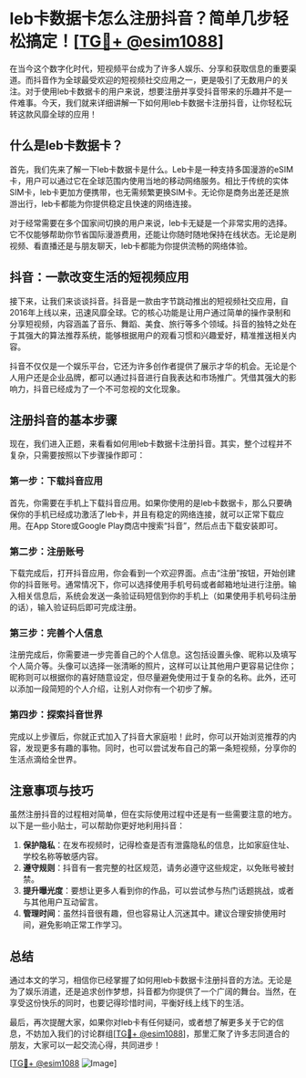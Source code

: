 # leb卡数据卡怎么注册抖音？简单几步轻松搞定！[[TG💪+ @esim1088](https://t.me/s/esim1088)]

在当今这个数字化时代，短视频平台成为了许多人娱乐、分享和获取信息的重要渠道。而抖音作为全球最受欢迎的短视频社交应用之一，更是吸引了无数用户的关注。对于使用leb卡数据卡的用户来说，想要注册并享受抖音带来的乐趣并不是一件难事。今天，我们就来详细讲解一下如何用leb卡数据卡注册抖音，让你轻松玩转这款风靡全球的应用！

## 什么是leb卡数据卡？

首先，我们先来了解一下leb卡数据卡是什么。Leb卡是一种支持多国漫游的eSIM卡，用户可以通过它在全球范围内使用当地的移动网络服务。相比于传统的实体SIM卡，leb卡更加方便携带，也无需频繁更换SIM卡。无论你是商务出差还是旅游出行，leb卡都能为你提供稳定且快速的网络连接。

对于经常需要在多个国家间切换的用户来说，leb卡无疑是一个非常实用的选择。它不仅能够帮助你节省国际漫游费用，还能让你随时随地保持在线状态。无论是刷视频、看直播还是与朋友聊天，leb卡都能为你提供流畅的网络体验。

## 抖音：一款改变生活的短视频应用

接下来，让我们来谈谈抖音。抖音是一款由字节跳动推出的短视频社交应用，自2016年上线以来，迅速风靡全球。它的核心功能是让用户通过简单的操作录制和分享短视频，内容涵盖了音乐、舞蹈、美食、旅行等多个领域。抖音的独特之处在于其强大的算法推荐系统，能够根据用户的观看习惯和兴趣爱好，精准推送相关内容。

抖音不仅仅是一个娱乐平台，它还为许多创作者提供了展示才华的机会。无论是个人用户还是企业品牌，都可以通过抖音进行自我表达和市场推广。凭借其强大的影响力，抖音已经成为了一个不可忽视的文化现象。

## 注册抖音的基本步骤

现在，我们进入正题，来看看如何用leb卡数据卡注册抖音。其实，整个过程并不复杂，只需要按照以下步骤操作即可：

### 第一步：下载抖音应用

首先，你需要在手机上下载抖音应用。如果你使用的是leb卡数据卡，那么只要确保你的手机已经成功激活了leb卡，并且有稳定的网络连接，就可以正常下载应用。在App Store或Google Play商店中搜索“抖音”，然后点击下载安装即可。

### 第二步：注册账号

下载完成后，打开抖音应用，你会看到一个欢迎界面。点击“注册”按钮，开始创建你的抖音账号。通常情况下，你可以选择使用手机号码或者邮箱地址进行注册。输入相关信息后，系统会发送一条验证码短信到你的手机上（如果使用手机号码注册的话），输入验证码后即可完成注册。

### 第三步：完善个人信息

注册完成后，你需要进一步完善自己的个人信息。这包括设置头像、昵称以及填写个人简介等。头像可以选择一张清晰的照片，这样可以让其他用户更容易记住你；昵称则可以根据你的喜好随意设定，但尽量避免使用过于复杂的名称。此外，还可以添加一段简短的个人介绍，让别人对你有一个初步了解。

### 第四步：探索抖音世界

完成以上步骤后，你就正式加入了抖音大家庭啦！此时，你可以开始浏览推荐的内容，发现更多有趣的事物。同时，也可以尝试发布自己的第一条短视频，分享你的生活点滴给全世界。

## 注意事项与技巧

虽然注册抖音的过程相对简单，但在实际使用过程中还是有一些需要注意的地方。以下是一些小贴士，可以帮助你更好地利用抖音：

1. **保护隐私**：在发布视频时，记得检查是否有泄露隐私的信息，比如家庭住址、学校名称等敏感内容。
2. **遵守规则**：抖音有一套完整的社区规范，请务必遵守这些规定，以免账号被封禁。
3. **提升曝光度**：要想让更多人看到你的作品，可以尝试参与热门话题挑战，或者与其他用户互动留言。
4. **管理时间**：虽然抖音很有趣，但也容易让人沉迷其中。建议合理安排使用时间，避免影响正常工作学习。

## 总结

通过本文的学习，相信你已经掌握了如何用leb卡数据卡注册抖音的方法。无论是为了娱乐消遣，还是追求创作梦想，抖音都为你提供了一个广阔的舞台。当然，在享受这份快乐的同时，也要记得珍惜时间，平衡好线上线下的生活。

最后，再次提醒大家，如果你对leb卡有任何疑问，或者想了解更多关于它的信息，不妨加入我们的讨论群组[[TG💪+ @esim1088](https://t.me/s/esim1088)]，那里汇聚了许多志同道合的朋友，大家可以一起交流心得，共同进步！

[[TG💪+ @esim1088](https://t.me/s/esim1088) ![Image](https://i.postimg.cc/4NQfJmqS/Snipaste-2025-05-13-00-14-12.png)]